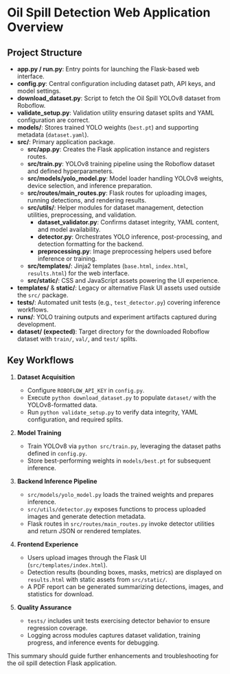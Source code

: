 # Oil Spill Detection Web Application Overview

## Project Structure
- **app.py / run.py**: Entry points for launching the Flask-based web interface.
- **config.py**: Central configuration including dataset path, API keys, and model settings.
- **download_dataset.py**: Script to fetch the Oil Spill YOLOv8 dataset from Roboflow.
- **validate_setup.py**: Validation utility ensuring dataset splits and YAML configuration are correct.
- **models/**: Stores trained YOLO weights (`best.pt`) and supporting metadata (`dataset.yaml`).
- **src/**: Primary application package.
  - **src/app.py**: Creates the Flask application instance and registers routes.
  - **src/train.py**: YOLOv8 training pipeline using the Roboflow dataset and defined hyperparameters.
  - **src/models/yolo_model.py**: Model loader handling YOLOv8 weights, device selection, and inference preparation.
  - **src/routes/main_routes.py**: Flask routes for uploading images, running detections, and rendering results.
  - **src/utils/**: Helper modules for dataset management, detection utilities, preprocessing, and validation.
    - **dataset_validator.py**: Confirms dataset integrity, YAML content, and model availability.
    - **detector.py**: Orchestrates YOLO inference, post-processing, and detection formatting for the backend.
    - **preprocessing.py**: Image preprocessing helpers used before inference or training.
  - **src/templates/**: Jinja2 templates (`base.html`, `index.html`, `results.html`) for the web interface.
  - **src/static/**: CSS and JavaScript assets powering the UI experience.
- **templates/** & **static/**: Legacy or alternative Flask UI assets used outside the `src/` package.
- **tests/**: Automated unit tests (e.g., `test_detector.py`) covering inference workflows.
- **runs/**: YOLO training outputs and experiment artifacts captured during development.
- **dataset/ (expected)**: Target directory for the downloaded Roboflow dataset with `train/`, `val/`, and `test/` splits.

## Key Workflows
1. **Dataset Acquisition**
   - Configure `ROBOFLOW_API_KEY` in `config.py`.
   - Execute `python download_dataset.py` to populate `dataset/` with the YOLOv8-formatted data.
   - Run `python validate_setup.py` to verify data integrity, YAML configuration, and required splits.

2. **Model Training**
   - Train YOLOv8 via `python src/train.py`, leveraging the dataset paths defined in `config.py`.
   - Store best-performing weights in `models/best.pt` for subsequent inference.

3. **Backend Inference Pipeline**
   - `src/models/yolo_model.py` loads the trained weights and prepares inference.
   - `src/utils/detector.py` exposes functions to process uploaded images and generate detection metadata.
   - Flask routes in `src/routes/main_routes.py` invoke detector utilities and return JSON or rendered templates.

4. **Frontend Experience**
   - Users upload images through the Flask UI (`src/templates/index.html`).
   - Detection results (bounding boxes, masks, metrics) are displayed on `results.html` with static assets from `src/static/`.
   - A PDF report can be generated summarizing detections, images, and statistics for download.

5. **Quality Assurance**
   - `tests/` includes unit tests exercising detector behavior to ensure regression coverage.
   - Logging across modules captures dataset validation, training progress, and inference events for debugging.

This summary should guide further enhancements and troubleshooting for the oil spill detection Flask application.
